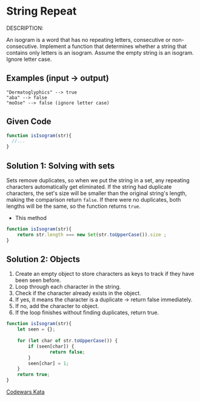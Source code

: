 # String Repeat

DESCRIPTION:

An isogram is a word that has no repeating letters, consecutive or non-consecutive. Implement a function that determines whether a string that contains only letters is an isogram. Assume the empty string is an isogram. Ignore letter case.

## Examples (input -> output)

```
"Dermatoglyphics" --> true
"aba" --> false
"moOse" --> false (ignore letter case)
```

## Given Code

```javascript
function isIsogram(str){
  //...
}
```

## Solution 1: Solving with sets

Sets remove duplicates, so when we put the string in a set, any repeating characters automatically get eliminated. If the string had duplicate characters, the set's size will be smaller than the original string's length, making the comparison return `false`. If there were no duplicates, both lengths will be the same, so the function returns `true`.

- This method

```javascript
function isIsogram(str){
	return str.length === new Set(str.toUpperCase()).size ;
}
```

## Solution 2: Objects 

1. Create an empty object to store characters as keys to track if they have been seen before.
2. Loop through each character in the string.
3. Check if the character already exists in the object.
4. If yes, it means the character is a duplicate → return false immediately.
5. If no, add the character to object.
6. If the loop finishes without finding duplicates, return true.


```javascript
function isIsogram(str){
    let seen = {};
    
    for (let char of str.toUpperCase()) {
        if (seen[char]) {
                return false;
        }
        seen[char] = 1;
    }
    return true;
}
```

[Codewars Kata](https://www.codewars.com/kata/57a0e5c372292dd76d000d7e/train/javascript)